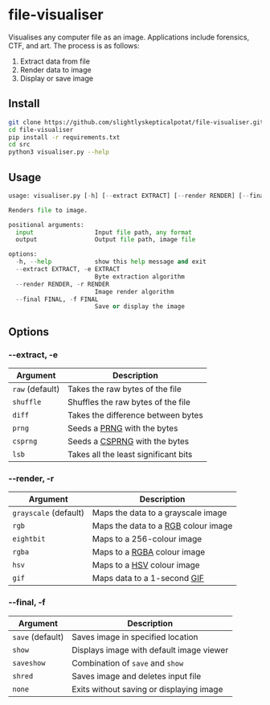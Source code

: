 # file-visualiser
Visualises any computer file as an image. Applications include forensics, CTF, and art. The process is as follows:

1. Extract data from file
2. Render data to image
3. Display or save image 

## Install
```bash
git clone https://github.com/slightlyskepticalpotat/file-visualiser.git
cd file-visualiser
pip install -r requirements.txt
cd src
python3 visualiser.py --help
```

## Usage
```py
usage: visualiser.py [-h] [--extract EXTRACT] [--render RENDER] [--final FINAL] input output

Renders file to image.

positional arguments:
  input                 Input file path, any format
  output                Output file path, image file

options:
  -h, --help            show this help message and exit
  --extract EXTRACT, -e EXTRACT
                        Byte extraction algorithm
  --render RENDER, -r RENDER
                        Image render algorithm
  --final FINAL, -f FINAL
                        Save or display the image
```

## Options
### --extract, -e
| Argument  | Description |
| ------------- | ------------- |
| `raw` (default) | Takes the raw bytes of the file  |
| `shuffle` | Shuffles the raw bytes of the file  |
| `diff` | Takes the difference between bytes  |
| `prng` | Seeds a [PRNG](https://en.wikipedia.org/wiki/Pseudorandom_number_generator) with the bytes  |
| `csprng` | Seeds a [CSPRNG](https://en.wikipedia.org/wiki/CSPRNG) with the bytes  |
| `lsb` | Takes all the least significant bits  |

### --render, -r
| Argument  | Description |
| ------------- | ------------- |
| `grayscale` (default) | Maps the data to a grayscale image  |
| `rgb` | Maps the data to a [RGB](https://en.wikipedia.org/wiki/RGB_color_model) colour image  |
| `eightbit` | Maps to a 256-colour image  |
| `rgba` | Maps to a [RGBA](https://en.wikipedia.org/wiki/RGBA_color_model) colour image  |
| `hsv` | Maps to a [HSV](https://en.wikipedia.org/wiki/HSL_and_HSV) colour image  |
| `gif` | Maps data to a 1-second [GIF](https://en.wikipedia.org/wiki/GIF)  |

### --final, -f
| Argument  | Description |
| ------------- | ------------- |
| `save` (default) | Saves image in specified location  |
| `show` | Displays image with default image viewer  |
| `saveshow` | Combination of `save` and `show`  |
| `shred` | Saves image and deletes input file  |
| `none` | Exits without saving or displaying image  |
